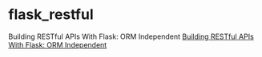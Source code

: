 # flask_restful
Building RESTful APIs With Flask: ORM Independent
[Building RESTful APIs With Flask: ORM Independent](https://code.tutsplus.com/tutorials/building-restful-apis-with-flask-orm-independent--cms-26710)
